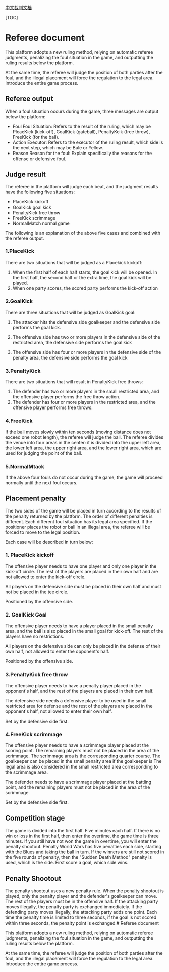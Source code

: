 [中文裁判文档](https://github.com/npuv5pp/Simuro5v5/blob/master/Documents/Referee_zh.md)


[TOC]

# Referee document

This platform adopts a new ruling method, relying on automatic referee judgments, penalizing the foul situation in the game, and outputting the ruling results below the platform.

At the same time, the referee will judge the position of both parties after the foul, and the illegal placement will force the regulation to the legal area. Introduce the entire game process.



## Referee output

When a foul situation occurs during the game, three messages are output below the platform:

* Foul Foul Situation: Refers to the result of the ruling, which may be PlcaeKick (kick-off), GoalKick (gateball), PenaltyKcik (free throw), FreeKick (for the ball).
* Action Executor: Refers to the executor of the ruling result, which side is the next step, which may be Bule or Yellow.
* Reason Reason for the foul: Explain specifically the reasons for the offense or defensive foul.



## Judge result

The referee in the platform will judge each beat, and the judgment results have the following five situations:

* PlaceKick kickoff
* GoalKick goal kick
* PenaltyKick free throw
* FreeKick scrimmage
* NormalMatch normal game

The following is an explanation of the above five cases and combined with the referee output.

### 1.PlaceKick

There are two situations that will be judged as a Placekick kickoff:

1. When the first half of each half starts, the goal kick will be opened. In the first half, the second half or the extra time, the goal kick will be played.
2. When one party scores, the scored party performs the kick-off action

### 2.GoalKick

There are three situations that will be judged as GoalKick goal:
1. The attacker hits the defensive side goalkeeper and the defensive side performs the goal kick.

2. The offensive side has two or more players in the defensive side of the restricted area, the defensive side performs the goal kick
3. The offensive side has four or more players in the defensive side of the penalty area, the defensive side performs the goal kick

### 3.PenaltyKick

There are two situations that will result in PenaltyKick free throws:
1. The defender has two or more players in the small restricted area, and the offensive player performs the free throw action.
2. The defender has four or more players in the restricted area, and the offensive player performs free throws.

### 4.FreeKick

If the ball moves slowly within ten seconds (moving distance does not exceed one robot length), the referee will judge the ball. The referee divides the venue into four areas in the center: it is divided into the upper left area, the lower left area, the upper right area, and the lower right area, which are used for judging the point of the ball.

### 5.NormalMtack

If the above four fouls do not occur during the game, the game will proceed normally until the next foul occurs.



## Placement penalty

The two sides of the game will be placed in turn according to the results of the penalty returned by the platform. The order of different penalties is different. Each different foul situation has its legal area specified. If the positioner places the robot or ball in an illegal area, the referee will be forced to move to the legal position.

Each case will be described in turn below:

### 1. PlaceKick kickoff

The offensive player needs to have one player and only one player in the kick-off circle. The rest of the players are placed in their own half and are not allowed to enter the kick-off circle.

All players on the defensive side must be placed in their own half and must not be placed in the tee circle.

Positioned by the offensive side.

### 2. GoalKick Goal

The offensive player needs to have a player placed in the small penalty area, and the ball is also placed in the small goal for kick-off. The rest of the players have no restrictions.

All players on the defensive side can only be placed in the defense of their own half, not allowed to enter the opponent's half.

Positioned by the offensive side.

### 3.PenaltyKick free throw

The offensive player needs to have a penalty player placed in the opponent's half, and the rest of the players are placed in their own half.

The defensive side needs a defensive player to be used in the small restricted area for defense and the rest of the players are placed in the opponent's half, not allowed to enter their own half.

Set by the defensive side first.

### 4.FreeKick scrimmage

The offensive player needs to have a scrimmage player placed at the scoring point. The remaining players must not be placed in the area of the scrimmage. The scrimmage area is the corresponding quarter course. The goalkeeper can be placed in the small penalty area if the goalkeeper is The legal area is also considered in the small restricted area corresponding to the scrimmage area.

The defender needs to have a scrimmage player placed at the battling point, and the remaining players must not be placed in the area of the scrimmage.

Set by the defensive side first.



## Competition stage

The game is divided into the first half. Five minutes each half. If there is no win or loss in the first half, then enter the overtime, the game time is three minutes. If you still have not won the game in overtime, you will enter the penalty shootout. Penalty World Wars has five penalties each side, starting with the Blues and taking the ball in turn. If the winners are still not scored in the five rounds of penalty, then the "Sudden Death Method" penalty is used, which is the side. First score a goal, which side wins.



## Penalty Shootout

The penalty shootout uses a new penalty rule. When the penalty shootout is played, only the penalty player and the defender's goalkeeper can move. The rest of the players must be in the offensive half. If the attacking party moves illegally, the penalty party is exchanged immediately. If the defending party moves illegally, the attacking party adds one point. Each time the penalty time is limited to three seconds, if the goal is not scored within three seconds, the penalty point is exchanged.# Referee document

This platform adopts a new ruling method, relying on automatic referee judgments, penalizing the foul situation in the game, and outputting the ruling results below the platform.

At the same time, the referee will judge the position of both parties after the foul, and the illegal placement will force the regulation to the legal area. Introduce the entire game process.

